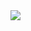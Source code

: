<a href="https://github.com/mingyc">
  <img align="center" src="https://github-readme-stats.vercel.app/api/top-langs/?username=mingyc&layout=compact&langs_count=5&theme=nord&card_width=406" />
</a>
